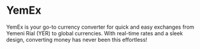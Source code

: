 # YemEx
 YemEx is your go-to currency converter for quick and easy exchanges from Yemeni Rial (YER) to global currencies. With real-time rates and a sleek design, converting money has never been this effortless!
